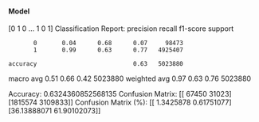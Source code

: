 #### Model
[0 1 0 ... 1 0 1]
Classification Report:
              precision    recall  f1-score   support

           0       0.04      0.68      0.07     98473
           1       0.99      0.63      0.77   4925407

    accuracy                           0.63   5023880
   macro avg       0.51      0.66      0.42   5023880
weighted avg       0.97      0.63      0.76   5023880

Accuracy: 0.6324360852568135
Confusion Matrix:
[[  67450   31023]
 [1815574 3109833]]
Confusion Matrix (%):
[[ 1.3425878   0.61751077]
 [36.13888071 61.90102073]]
